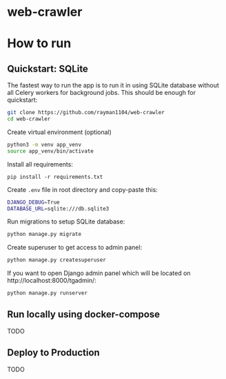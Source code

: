 # web-crawler

# How to run

## Quickstart: SQLite

The fastest way to run the app is to run it in using SQLite database without all Celery workers for background jobs. This should be enough for quickstart:

``` bash
git clone https://github.com/rayman1104/web-crawler
cd web-crawler
```

Create virtual environment (optional)
``` bash
python3 -m venv app_venv
source app_venv/bin/activate
```

Install all requirements:
```
pip install -r requirements.txt
```

Create `.env` file in root directory and copy-paste this:
``` bash 
DJANGO_DEBUG=True
DATABASE_URL=sqlite:///db.sqlite3
```

Run migrations to setup SQLite database:
``` bash
python manage.py migrate
```

Create superuser to get access to admin panel:
``` bash
python manage.py createsuperuser
```

If you want to open Django admin panel which will be located on http://localhost:8000/tgadmin/:
``` bash
python manage.py runserver
```

## Run locally using docker-compose

TODO

## Deploy to Production 

TODO
